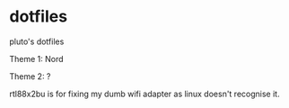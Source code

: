 # dotfiles
pluto's dotfiles

Theme 1: Nord

Theme 2: ?

rtl88x2bu is for fixing my dumb wifi adapter as linux doesn't recognise it.
